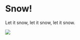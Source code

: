 # Snow!

Let it snow, let it snow, let it snow.

![](https://f.cloud.github.com/assets/836375/2403581/ab2d6caa-aa30-11e3-915a-92f601b12ab3.gif)
